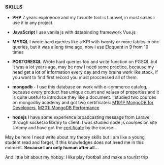 ### __SKILLS__

- **PHP** 7 years expirience and my favorite tool is Laravel, in most cases i use it in any project.

- **JavaScript** I use vanila js with databinding framework Vue.js

- **MYSQL** I  wrote hard queries like a KPI with twenty or more tables in one queries, but it was a long time ago, now i use Eloquent in 9 from 10 times

- **POSTGRESQL** Wrote hard queries too and write function on PGSQL but it was a lot years ago, may be now I need some practice, because my head get a lot of information every day and my brains work like stack, if you want to find first record you must proccessed all of them.

- **mongodb** - I use this database on work with e-commerce catalog, because every product has  unique count and values of properties and it is quite useful to introduce they like a document. I studied two cources on mongodby academy and got two certificates: [M101P MongoDB for Developers](https://university.mongodb.com/course_completion/2a32ff33808a4daf8dd26d0be16f0e6d), [M201: MongoDB Performance](https://university.mongodb.com/course_completion/2a32ff33808a4daf8dd26d0be16f0e6d)

- **nodejs** I have some experience broadcasting message from Laravel through socket.io library to client. I was studied node js courses on site Udemy and have got the [certificate](https://www.udemy.com/certificate/UC-PIILQ1LG/) by the course..

May be here I need write about my theory skills but I am like a young student read and forget, if this knowledges  does not need me in this moment. __Because I am only human after all...__

And little bit about my hobby: I like play football and make a tourist trip
